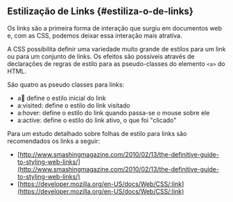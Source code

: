 ## Estilização de Links {#estiliza-o-de-links}

Os links são a primeira forma de interação que surgiu em documentos web e, com as CSS, podemos deixar essa interação mais atrativa.

A CSS possibilita definir uma variedade muito grande de estilos para um link ou para um conjunto de links. Os efeitos são possíveis através de declarações de regras de estilo para as pseudo-classes do elemento `<a>` do HTML.

São quatro as pseudo classes para links:

* a:link: define o estilo inicial do link
* a:visited: define o estilo do link visitado
* a:hover: define o estilo do link quando passa-se o mouse sobre ele
* a:active: define o estilo do link ativo, o que foi "clicado"

Para um estudo detalhado sobre folhas de estilo para links são recomendados os links a seguir:

* [http://www.smashingmagazine.com/2010/02/13/the-definitive-guide-to-styling-web-links/](http://www.smashingmagazine.com/2010/02/13/the-definitive-guide-to-styling-web-links/)
* [https://developer.mozilla.org/en-US/docs/Web/CSS/:link](https://developer.mozilla.org/en-US/docs/Web/CSS/:link)



